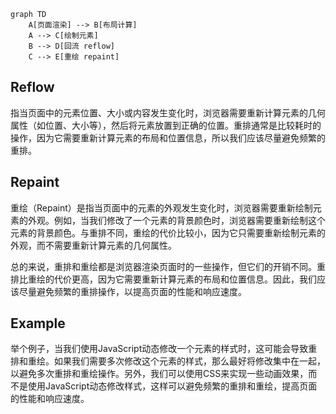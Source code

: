 ```mermaid
graph TD
    A[页面渲染] --> B[布局计算]
    A --> C[绘制元素]
    B --> D[回流 reflow]
    C --> E[重绘 repaint]
```

## Reflow

指当页面中的元素位置、大小或内容发生变化时，浏览器需要重新计算元素的几何属性（如位置、大小等），然后将元素放置到正确的位置。重排通常是比较耗时的操作，因为它需要重新计算元素的布局和位置信息，所以我们应该尽量避免频繁的重排。

## Repaint

重绘（Repaint）是指当页面中的元素的外观发生变化时，浏览器需要重新绘制元素的外观。例如，当我们修改了一个元素的背景颜色时，浏览器需要重新绘制这个元素的背景颜色。与重排不同，重绘的代价比较小，因为它只需要重新绘制元素的外观，而不需要重新计算元素的几何属性。

总的来说，重排和重绘都是浏览器渲染页面时的一些操作，但它们的开销不同。重排比重绘的代价更高，因为它需要重新计算元素的布局和位置信息。因此，我们应该尽量避免频繁的重排操作，以提高页面的性能和响应速度。

## Example
举个例子，当我们使用JavaScript动态修改一个元素的样式时，这可能会导致重排和重绘。如果我们需要多次修改这个元素的样式，那么最好将修改集中在一起，以避免多次重排和重绘操作。另外，我们可以使用CSS来实现一些动画效果，而不是使用JavaScript动态修改样式，这样可以避免频繁的重排和重绘，提高页面的性能和响应速度。